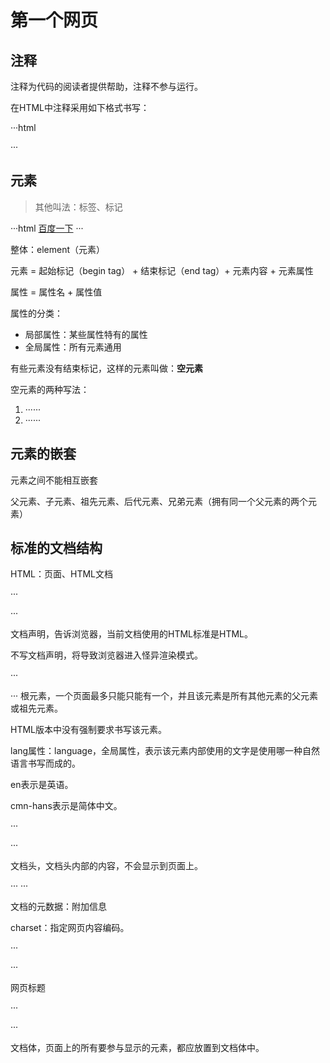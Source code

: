 # 第一个网页

## 注释

注释为代码的阅读者提供帮助，注释不参与运行。

在HTML中注释采用如下格式书写：

···html
<!-- 注释内容 -->
···

## 元素

>其他叫法：标签、标记

···html
 <a href="https:www.baidu.com">百度一下</a>
···

整体：element（元素）

元素 = 起始标记（begin tag） +  结束标记（end tag）+ 元素内容 + 元素属性

属性 = 属性名 + 属性值

属性的分类：

- 局部属性：某些属性特有的属性
- 全局属性：所有元素通用

有些元素没有结束标记，这样的元素叫做：**空元素**

空元素的两种写法：

1. ···<meta charset="UTF-8">···
2. ···<meta charset="UTF-8" />···

## 元素的嵌套

元素之间不能相互嵌套

父元素、子元素、祖先元素、后代元素、兄弟元素（拥有同一个父元素的两个元素）

## 标准的文档结构

HTML：页面、HTML文档

···
<!DOCTYPE html>
···

文档声明，告诉浏览器，当前文档使用的HTML标准是HTML。

不写文档声明，将导致浏览器进入怪异渲染模式。

···
<html lang="en">
···
根元素，一个页面最多只能只能有一个，并且该元素是所有其他元素的父元素或祖先元素。

HTML版本中没有强制要求书写该元素。

lang属性：language，全局属性，表示该元素内部使用的文字是使用哪一种自然语言书写而成的。

en表示是英语。

cmn-hans表示是简体中文。

···
<head>
</head>
···

文档头，文档头内部的内容，不会显示到页面上。

···
<meta>
···

文档的元数据：附加信息

charset：指定网页内容编码。

···
<title>Document</title>
···

网页标题

···
<body>

</body>
···

文档体，页面上的所有要参与显示的元素，都应放置到文档体中。
